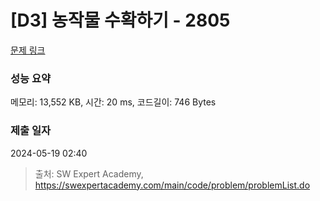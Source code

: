 # [D3] 농작물 수확하기 - 2805 

[문제 링크](https://swexpertacademy.com/main/code/problem/problemDetail.do?contestProbId=AV7GLXqKAWYDFAXB) 

### 성능 요약

메모리: 13,552 KB, 시간: 20 ms, 코드길이: 746 Bytes

### 제출 일자

2024-05-19 02:40



> 출처: SW Expert Academy, https://swexpertacademy.com/main/code/problem/problemList.do